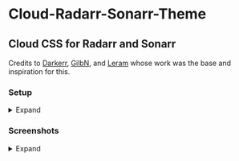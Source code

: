 # Cloud-Radarr-Sonarr-Theme
<h2>Cloud CSS for Radarr and Sonarr</h2>
Credits to <a href="https://github.com/iFelix18/Darkerrr">Darkerr</a>, <a href="https://github.com/gilbN">GilbN</a>, and <a href="https://github.com/leram84">Leram</a> whose work was the base and inspiration for this. 

 ### Setup
<details><summary>Expand</summary>
<p>
Radarr and Sonarr don't give you an easy way to add custom css, so you will need to insert it with your reverse proxy. The below is an example that you can inside your NGINX Tau location block to insert the CSS when accessing via your domain (not locally). You need the subfilter module for it to work. If you don't use nginx or don't have that module, I don't know enough to help out.

```nginx		
			proxy_set_header Accept-Encoding "";
			sub_filter
			'</head>'
			'<link rel="stylesheet" type="text/css" href="https://rawgit.com/rg9400/Cloud-Radarr-Sonarr-Theme/master/CloudArr.css">
			</head>';
			sub_filter_once on;
 ```
 </p>
</details>

 ### Screenshots
<details><summary>Expand</summary>
<p>

<img src="/Screenshots/CloudArrSS7.png"></img>
<img src="/Screenshots/CloudArrSS1.png"></img>
<img src="/Screenshots/CloudArrSS2.png"></img>
<img src="/Screenshots/CloudArrSS3.png"></img>
<img src="/Screenshots/CloudArrSS4.png"></img>
<img src="/Screenshots/CloudArrSS5.png"></img>
<img src="/Screenshots/CloudArrSS6.png"></img>

</p>
</details>
